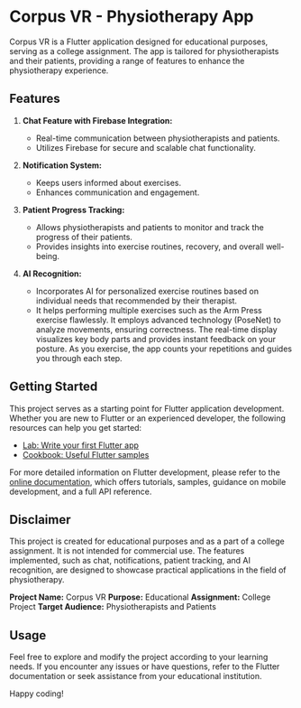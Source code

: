 # Corpus VR - Physiotherapy App

Corpus VR is a Flutter application designed for educational purposes, serving as a college assignment. The app is tailored for physiotherapists and their patients, providing a range of features to enhance the physiotherapy experience.

## Features

1. **Chat Feature with Firebase Integration:**
   - Real-time communication between physiotherapists and patients.
   - Utilizes Firebase for secure and scalable chat functionality.

2. **Notification System:**
   - Keeps users informed about exercises.
   - Enhances communication and engagement.

3. **Patient Progress Tracking:**
   - Allows physiotherapists and patients to monitor and track the progress of their patients.
   - Provides insights into exercise routines, recovery, and overall well-being.

4. **AI Recognition:**
   - Incorporates AI for personalized exercise routines based on individual needs that recommended by their therapist.
   - It helps performing multiple exercises such as the Arm Press exercise flawlessly. It employs advanced technology (PoseNet) to analyze movements, ensuring correctness. The real-time display visualizes key body parts and provides instant feedback on your posture. As you exercise, the app counts your repetitions and guides you through each step. 

## Getting Started

This project serves as a starting point for Flutter application development. Whether you are new to Flutter or an experienced developer, the following resources can help you get started:

- [Lab: Write your first Flutter app](https://docs.flutter.dev/get-started/codelab)
- [Cookbook: Useful Flutter samples](https://docs.flutter.dev/cookbook)

For more detailed information on Flutter development, please refer to the [online documentation](https://docs.flutter.dev/), which offers tutorials, samples, guidance on mobile development, and a full API reference.

## Disclaimer

This project is created for educational purposes and as a part of a college assignment. It is not intended for commercial use. The features implemented, such as chat, notifications, patient tracking, and AI recognition, are designed to showcase practical applications in the field of physiotherapy.

**Project Name:** Corpus VR
**Purpose:** Educational
**Assignment:** College Project
**Target Audience:** Physiotherapists and Patients

## Usage

Feel free to explore and modify the project according to your learning needs. If you encounter any issues or have questions, refer to the Flutter documentation or seek assistance from your educational institution.

Happy coding!
